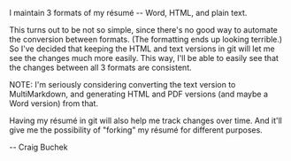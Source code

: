 I maintain 3 formats of my résumé -- Word, HTML, and plain text.

This turns out to be not so simple, since there's no good way to automate the conversion between formats.
(The formatting ends up looking terrible.)
So I've decided that keeping the HTML and text versions in git will let me see the changes much more easily.
This way, I'll be able to easily see that the changes between all 3 formats are consistent.

NOTE: I'm seriously considering converting the text version to MultiMarkdown,
and generating HTML and PDF versions (and maybe a Word version) from that.

Having my résumé in git will also help me track changes over time.
And it'll give me the possibility of "forking" my résumé for different purposes.

-- Craig Buchek
